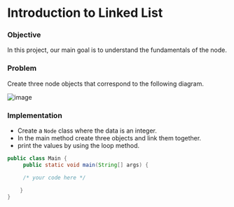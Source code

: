 # Introduction to Linked List

### Objective
In this project, our main goal is to understand the fundamentals of the node.

### Problem
Create three node objects that correspond to the following diagram.

![image](https://github.com/SAFCSP-Team/data-structures-and-algorithms-bootcamp/assets/148945652/b7787ac8-90dc-4e43-a378-f5714172d5b7)

### Implementation
* Create a `Node` class where the data is an integer.
* In the main method create three objects and link them together.
* print the values by using the loop method.

```java
public class Main {
     public static void main(String[] args) {

     /* your code here */

    }
}
```

